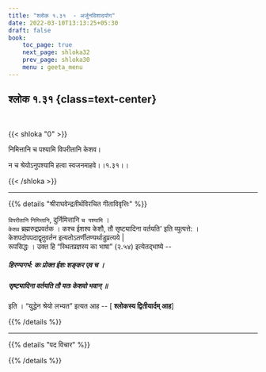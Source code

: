 ```yaml
---
title: "श्लोक १.३१  - अर्जुनविशादयोग"
date: 2022-03-10T13:13:25+05:30
draft: false
book:
    toc_page: true
    next_page: shloka32
    prev_page: shloka30
    menu : geeta_menu
---
```




## श्लोक १.३१ {class=text-center}

<br/>

{{< shloka  "0"  >}}

निमित्तानि च पश्यामि विपरीतानि केशव।

न च श्रेयोऽनुपश्यामि हत्वा स्वजनमाहवे।।१.३१।।

{{< /shloka >}}


---

{{% details "श्रीराघवेन्द्रतीर्थविरचित गीताविवृत्तिः" %}}

`विपरीतानि` `निमित्तानि`, दुर्निमित्तानि `च पश्यामि` ।   
`केशव` ब्रह्मरुद्रप्रवर्तक ।  कश्च ईशश्व केशौ, तौ सृष्ट्यादिना वर्तयति' इति व्युत्पत्ते: ।  
केशपदोपपदाद्वृतुवर्तन इत्यतोऽतर्णीतण्यर्थाडुप्रत्यये |   
रूपसिद्धः । उक्त हि “स्थितप्रज्ञस्य का भाषा” (२.५४) इत्येतद्भाष्ये --

##### हिरण्यगर्भ: कः प्रोक्त ईशः शङ्कर एव च । 
##### सृष्ट्यादिना वर्तयति तौ यतः केशवो भवान्‌ ॥  
इति ।
“युद्धेन श्रेयो लभ्यत” इत्यत आह -- [ **श्लोकस्य द्वितीयार्दम् आह**]


{{% /details %}}


---

{{% details "पद विचार" %}}


{{% /details %}}
